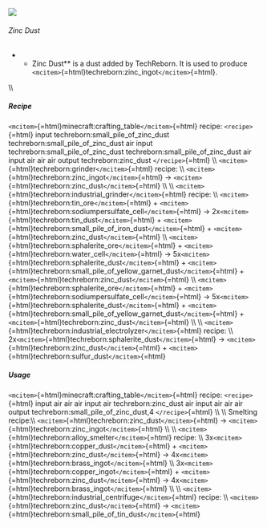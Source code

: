 ![](/mods/techreborn/zinc_dust.png)

###### Zinc Dust

-   -   Zinc Dust** is a dust added by TechReborn. It is used to
        produce
        `<mcitem>`{=html}techreborn:zinc_ingot`</mcitem>`{=html}.

\\\\

##### Recipe

`<mcitem>`{=html}minecraft:crafting_table`</mcitem>`{=html} recipe:
`<recipe>`{=html} input techreborn:small_pile_of_zinc_dust
techreborn:small_pile_of_zinc_dust air input
techreborn:small_pile_of_zinc_dust techreborn:small_pile_of_zinc_dust
air input air air air output techreborn:zinc_dust `</recipe>`{=html}
\\\\ `<mcitem>`{=html}techreborn:grinder`</mcitem>`{=html} recipe: \\\\
`<mcitem>`{=html}techreborn:zinc_ingot`</mcitem>`{=html} -\>
`<mcitem>`{=html}techreborn:zinc_dust`</mcitem>`{=html} \\\\ \\\\
`<mcitem>`{=html}techreborn:industrial_grinder`</mcitem>`{=html} recipe:
\\\\ `<mcitem>`{=html}techreborn:tin_ore`</mcitem>`{=html} +
`<mcitem>`{=html}techreborn:sodiumpersulfate_cell`</mcitem>`{=html} -\>
2x`<mcitem>`{=html}techreborn:tin_dust`</mcitem>`{=html} +
`<mcitem>`{=html}techreborn:small_pile_of_iron_dust`</mcitem>`{=html} +
`<mcitem>`{=html}techreborn:zinc_dust`</mcitem>`{=html} \\\\
`<mcitem>`{=html}techreborn:sphalerite_ore`</mcitem>`{=html} +
`<mcitem>`{=html}techreborn:water_cell`</mcitem>`{=html} -\>
5x`<mcitem>`{=html}techreborn:sphalerite_dust`</mcitem>`{=html} +
`<mcitem>`{=html}techreborn:small_pile_of_yellow_garnet_dust`</mcitem>`{=html} +
`<mcitem>`{=html}techreborn:zinc_dust`</mcitem>`{=html} \\\\
`<mcitem>`{=html}techreborn:sphalerite_ore`</mcitem>`{=html} +
`<mcitem>`{=html}techreborn:sodiumpersulfate_cell`</mcitem>`{=html} -\>
5x`<mcitem>`{=html}techreborn:sphalerite_dust`</mcitem>`{=html} +
`<mcitem>`{=html}techreborn:small_pile_of_yellow_garnet_dust`</mcitem>`{=html} +
`<mcitem>`{=html}techreborn:zinc_dust`</mcitem>`{=html} \\\\ \\\\
`<mcitem>`{=html}techreborn:industrial_electrolyzer`</mcitem>`{=html}
recipe: \\\\
2x`<mcitem>`{=html}techreborn:sphalerite_dust`</mcitem>`{=html} -\>
`<mcitem>`{=html}techreborn:zinc_dust`</mcitem>`{=html} +
`<mcitem>`{=html}techreborn:sulfur_dust`</mcitem>`{=html}

##### Usage

`<mcitem>`{=html}minecraft:crafting_table`</mcitem>`{=html} recipe:
`<recipe>`{=html} input air air air input air techreborn:zinc_dust air
input air air air output techreborn:small_pile_of_zinc_dust,4
`</recipe>`{=html} \\\\ \\\\ Smelting recipe:\\\\
`<mcitem>`{=html}techreborn:zinc_dust`</mcitem>`{=html} -\>
`<mcitem>`{=html}techreborn:zinc_ingot`</mcitem>`{=html} \\\\ \\\\
`<mcitem>`{=html}techreborn:alloy_smelter`</mcitem>`{=html} recipe: \\\\
3x`<mcitem>`{=html}techreborn:copper_dust`</mcitem>`{=html} +
`<mcitem>`{=html}techreborn:zinc_dust`</mcitem>`{=html} -\>
4x`<mcitem>`{=html}techreborn:brass_ingot`</mcitem>`{=html} \\\\
3x`<mcitem>`{=html}techreborn:copper_ingot`</mcitem>`{=html} +
`<mcitem>`{=html}techreborn:zinc_dust`</mcitem>`{=html} -\>
4x`<mcitem>`{=html}techreborn:brass_ingot`</mcitem>`{=html} \\\\ \\\\
`<mcitem>`{=html}techreborn:industrial_centrifuge`</mcitem>`{=html}
recipe: \\\\ `<mcitem>`{=html}techreborn:zinc_dust`</mcitem>`{=html} -\>
`<mcitem>`{=html}techreborn:small_pile_of_tin_dust`</mcitem>`{=html}
